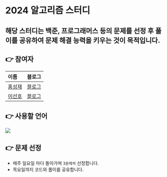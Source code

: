 # 2024 알고리즘 스터디

## 해당 스터디는 백준, 프로그래머스 등의 문제를 선정 후 풀이를 공유하여 문제 해결 능력을 키우는 것이 목적입니다.


## 👉 참여자
|이름|블로그|
|:---|---:|
|[홍성재](https://github.com/HHongSeongJae)|[블로그](https://dailyhongsj.tistory.com/)|
|[이선호](https://github.com/LSHO1224)|[블로그](https://lsho1224.github.io/)|

## 👉 사용할 언어
<img src="https://img.shields.io/badge/Python-3776AB?style=for-the-badge&logo=Python&logoColor=white">

## 👉 문제 선정
- 매주 일요일 마다 돌아가며 ```3문제씩``` 선정합니다.
- 목요일까지 코드와 풀이를 공유합니다.

